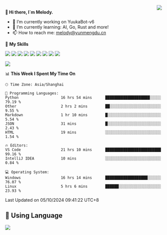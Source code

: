 <a href="#">
  <img align="right" src="https://github-readme-stats.vercel.app/api?username=melodyyuuka&count_private=true&show_icons=true" />
</a>

**👋 Hi there, I`m Melody.**

- 🔭 I’m currently working on YuukaBot-v6
- 🌱 I’m currently learning: AI, Go, Rust and more!
- 📫 How to reach me: melody@yunmengdu.cn

🌟 **My Skills** 

![](https://img.shields.io/badge/-Python-3e74a2?style=flat-square&logo=Python&logoColor=fff)
![](https://img.shields.io/badge/-Java-007396?style=flat-square&logo=OpenJDK&logoColor=fff)
![](https://img.shields.io/badge/-Node.js-339933?style=flat-square&logo=Node.js&logoColor=fff)
![](https://img.shields.io/badge/-Git-f05032?style=flat-square&logo=git&logoColor=fff)
![](https://img.shields.io/badge/-PostgreSQL-4169e1?style=flat-square&logo=PostgreSQL&logoColor=fff)
![](https://img.shields.io/badge/-Rust-000000?style=flat-square&logo=rust&logoColor=fff)
![](https://img.shields.io/badge/-VSCode-007acc?style=flat-square&logo=Visual-Studio-Code&logoColor=fff)
![](https://img.shields.io/badge/-FastAPI-009688?style=flat-square&logo=FastAPI&logoColor=fff)
![](https://img.shields.io/badge/-Linux-000000?style=flat-square&logo=Linux&logoColor=fff)


![](https://wakatime.com/badge/user/fa6dc0e2-47c5-4d2d-ae45-69fec6f2122c.svg)

<!--START_SECTION:waka-->
📊 **This Week I Spent My Time On** 

```text
🕑︎ Time Zone: Asia/Shanghai

💬 Programming Languages: 
Python                   16 hrs 54 mins      ████████████████████░░░░░   79.19 % 
Other                    2 hrs 2 mins        ██░░░░░░░░░░░░░░░░░░░░░░░    9.55 % 
Markdown                 1 hr 10 mins        █░░░░░░░░░░░░░░░░░░░░░░░░    5.54 % 
JSON                     31 mins             █░░░░░░░░░░░░░░░░░░░░░░░░    2.43 % 
HTML                     19 mins             ░░░░░░░░░░░░░░░░░░░░░░░░░    1.54 % 

🔥 Editors: 
VS Code                  21 hrs 10 mins      █████████████████████████   99.16 % 
IntelliJ IDEA            10 mins             ░░░░░░░░░░░░░░░░░░░░░░░░░    0.84 % 

💻 Operating System: 
Windows                  16 hrs 14 mins      ███████████████████░░░░░░   76.07 % 
Linux                    5 hrs 6 mins        ██████░░░░░░░░░░░░░░░░░░░   23.93 % 
```


 Last Updated on 05/10/2024 09:41:22 UTC+8
<!--END_SECTION:waka-->

## 🥰 **Using Language**

![](https://github-readme-stats.vercel.app/api/wakatime?username=MelodyYuyuko&layout=compact&hide_border=true)
